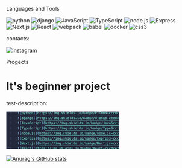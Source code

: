 Languages and Tools

![python](https://img.shields.io/badge/PYTHON-cccdce?style=for-the-badge&logo=python)
![django](https://img.shields.io/badge/django-cccdce?style=for-the-badge&logo=django)
![JavaScript](https://img.shields.io/badge/JavaScript-cccdce?style=for-the-badge&logo=JavaScript)
![TypeScript](https://img.shields.io/badge/TypeScript-cccdce?style=for-the-badge&logo=TypeScript)
![node.js](https://img.shields.io/badge/node.js-cccdce?style=for-the-badge&logo=node.js)
![Express](https://img.shields.io/badge/Express-cccdce?style=for-the-badge&logo=Express)
![Next.js](https://img.shields.io/badge/Next.js-cccdce?style=for-the-badge&logo=Next.js)
![React](https://img.shields.io/badge/React-cccdce?style=for-the-badge&logo=React)
![webpack](https://img.shields.io/badge/webpack-cccdce?style=for-the-badge&logo=webpack)
![babel](https://img.shields.io/badge/babel-cccdce?style=for-the-badge&logo=babel)
![docker](https://img.shields.io/badge/docker-cccdce?style=for-the-badge&logo=docker)
![css3](https://img.shields.io/badge/css3-cccdce?style=for-the-badge&logo=css3)

contacts:

[![instagram](https://img.shields.io/badge/instagram-cccdce?style=for-the-badge&logo=instagram)](https://www.instagram.com/napadaylonikolay/)

Progects

# It's beginner project

test-description:

[<img src="https://github.com/NikolayN-ru/nikolayn-ru/blob/main/assets/31-10-21.png" width="300" />](https://github.com/NikolayN-ru/full-stack-app-react-django)

[![Anurag's GitHub stats](https://github-readme-stats.vercel.app/api?username=nikolayn-ru)](https://github.com/anuraghazra/github-readme-stats)
